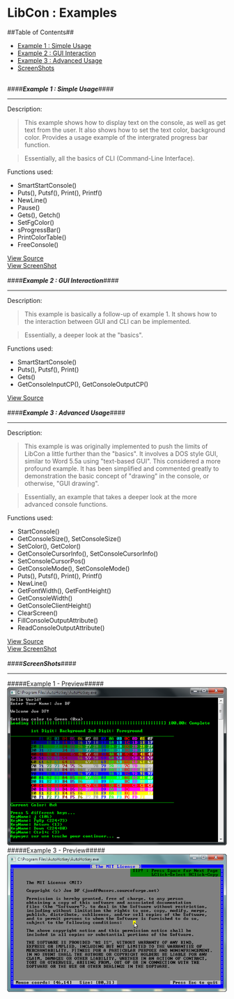 LibCon : Examples
=====================================

##Table of Contents##
- [Example 1 : Simple Usage](#example-1--simple-usage)
- [Example 2 : GUI Interaction](#example-2--gui-interaction)
- [Example 3 : Advanced Usage](#example-3--advanced-usage)
- [ScreenShots](#screenshots)
<br><br>

<a id="example-1--simple-usage"></a>
####**_Example 1 : Simple Usage_**####

----
Description:
> This example shows how to display text on the console, as well as get text from the user. It also shows how to set the text color, background color. Provides a usage example of the intergrated progress bar function.  

>Essentially, all the basics of CLI (Command-Line Interface).

Functions used:

- SmartStartConsole()
- Puts(), Putsf(), Print(), Printf()
- NewLine()
- Pause()
- Gets(), Getch()
- SetFgColor()
- sProgressBar()
- PrintColorTable()
- FreeConsole()

[View Source](https://github.com/joedf/LibCon.ahk/blob/master/Example.ahk)  
[View ScreenShot](#example-1---preview)  
<br>
<a id="example-2--gui-interaction"></a>
####**_Example 2 : GUI Interaction_**####

----
Description:
> This example is basically a follow-up of example 1. It shows how to the interaction between GUI and CLI can be implemented.  

>Essentially, a deeper look at the "basics".

Functions used:

- SmartStartConsole()
- Puts(), Putsf(), Print()
- Gets()
- GetConsoleInputCP(), GetConsoleOutputCP()

[View Source](https://github.com/joedf/LibCon.ahk/blob/master/Example2.ahk)  
<br>
<a id="example-3--advanced-usage"></a>
####**_Example 3 : Advanced Usage_**####

----
Description:
> This example is was originally implemented to push the limits of LibCon a little further than the "basics". It involves a DOS style GUI, similar to Word 5.5a using "text-based GUI". This considered a more profound example. It has been simplified and commented greatly to demonstration the basic concept of "drawing" in the console, or otherwise, "GUI drawing".

>Essentially, an example that takes a deeper look at the more advanced console functions.

Functions used:

- StartConsole()
- GetConsoleSize(), SetConsoleSize()
- SetColor(), GetColor()
- GetConsoleCursorInfo(), SetConsoleCursorInfo()
- SetConsoleCursorPos()
- GetConsoleMode(), SetConsoleMode()
- Puts(), Putsf(), Print(), Printf()
- NewLine()
- GetFontWidth(), GetFontHeight()
- GetConsoleWidth()
- GetConsoleClientHeight()
- ClearScreen()
- FillConsoleOutputAttribute()
- ReadConsoleOutputAttribute()

[View Source](https://github.com/joedf/LibCon.ahk/blob/master/Example3.ahk)  
[View ScreenShot](#example-3---preview)  
<br>
<a id="screenshots"></a>
####**_ScreenShots_**####

----
<a id="example-1---preview"></a>
#####Example 1 - Preview#####
![Example 1](preview.png "Preview")  
<a id="example-3---preview"></a> 
#####Example 3 - Preview#####
![Example 3](preview2.png "Preview 2")  
<br>